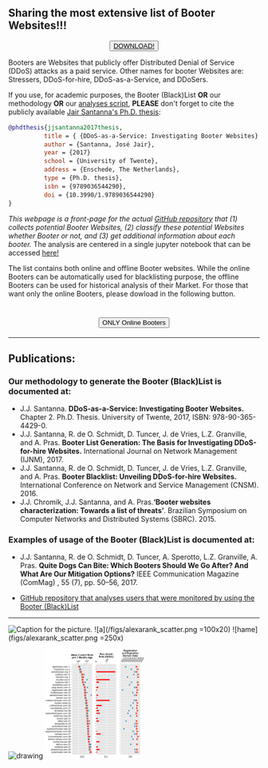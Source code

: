 ## Sharing the most extensive list of Booter Websites!!!
<a href="https://github.com/jjsantanna/booters_ecosystem_analysis/blob/master/booters_ecosystem_analysis.ipynb" target="_blank">
<input type="button" value="DOWNLOAD!" href="https://google.com" style="display: block; margin: 0 auto;"> 
</a>

Booters are Websites that publicly offer Distributed Denial of Service (DDoS) attacks as a paid service. Other names for booter Websites are: Stressers, DDoS-for-hire, DDoS-as-a-Service, and DDoSers.
 
If you use, for academic purposes, the Booter (Black)List **OR** our methodology **OR** our <a href="https://github.com/jjsantanna/booters_ecosystem_analysis/blob/master/booters_ecosystem_analysis.ipynb" target="_blank">analyses script</a>, **PLEASE** don't forget to cite the publicly available [Jair Santanna's Ph.D. thesis](https://research.utwente.nl/files/18494043/jjsantanna_thesis.pdf):

```bibtex
@phdthesis{jjsantanna2017thesis,
          title = { {DDoS-as-a-Service: Investigating Booter Websites} },
          author = {Santanna, José Jair},
          year = {2017}
          school = {University of Twente},
          address = {Enschede, The Netherlands},
          type = {Ph.D. thesis},
          isbn = {9789036544290},
          doi = {10.3990/1.9789036544290}
}
```

*This webpage is a front-page for the actual [GitHub repository](https://github.com/jjsantanna/booters_ecosystem_analysis) that (1) collects potential Booter Websites, (2) classify these potential Websites whether Booter or not, and (3) get additional information about each booter.* The analysis are centered in a single jupyter notebook that can be accessed <a href="https://github.com/jjsantanna/booters_ecosystem_analysis/blob/master/booters_ecosystem_analysis.ipynb" target="_blank">here!</a>

The list contains both online and offline Booter websites. While the online Booters can be automatically used for blacklisting purpose, the offline Booters can be used for historical analysis of their Market. For those that want only the online Booters, please dowload in the following button.

<h1> <input type="button" value="ONLY Online Booters" href="https://google.com" style="display: block; margin: 0 auto;"> </h1>

---
## Publications:
### Our methodology to **generate** the Booter (Black)List is documented at:
- J.J. Santanna. **DDoS-as-a-Service: Investigating Booter Websites.** Chapter 2. Ph.D. Thesis. University of Twente, 2017, ISBN: 978-90-365-4429-0. 
- J.J. Santanna, R. de O. Schmidt, D. Tuncer, J. de Vries, L.Z. Granville, and A. Pras. **Booter List Generation: The Basis for Investigating DDoS-for-hire Websites.** International Journal on Network Management (IJNM), 2017.
- J.J. Santanna, R. de O. Schmidt, D. Tuncer, J. de Vries, L.Z. Granville, and A. Pras. **Booter Blacklist: Unveiling DDoS-for-hire Websites.** International Conference on Network and Service Management (CNSM). 2016. 
- J.J. Chromik, J.J. Santanna, and A. Pras.**‘Booter websites characterization: Towards a list of threats’**. Brazilian Symposium on Computer Networks and Distributed Systems (SBRC). 2015.

### Examples of usage of the Booter (Black)List is documented at:
- J.J. Santanna, R. de O. Schmidt, D. Tuncer, A. Sperotto, L.Z. Granville, A. Pras. **Quite Dogs Can Bite: Which Booters Should We Go After? And What Are Our Mitigation Options?** IEEE Communication Magazine (ComMag) , 55 (7), pp. 50–56, 2017.
- <p><a href="https://github.com/jjsantanna/booterblacklist_use_cases" target="_blank">GitHub repository that analyses users that were monitored by using the Booter (Black)List</a></p>
---
![Caption for the picture.](/figs/alexarank_scatter.png)
![a](/figs/alexarank_scatter.png =100x20)
![hame](figs/alexarank_scatter.png =250x)

<img src="https://github.com/jjsantanna/booters_ecosystem_analysis/tree/master/figs/topranked_general.png" alt="drawing" style="width: 200px;"/>

<img src="https://github.com/jjsantanna/booters_ecosystem_analysis/blob/master/figs/topranked_general.png" width="200">
